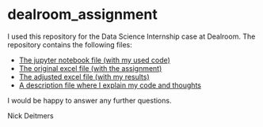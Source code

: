 # dealroom_assignment

I used this repository for the Data Science Internship case at Dealroom. The repository contains the following files:

- [The jupyter notebook file (with my used code)]()
- [The original excel file (with the assignment)]()  
- [The adjusted excel file (with my results)]()
- [A description file where I explain my code and thoughts]()

I would be happy to answer any further questions.

Nick Deitmers
